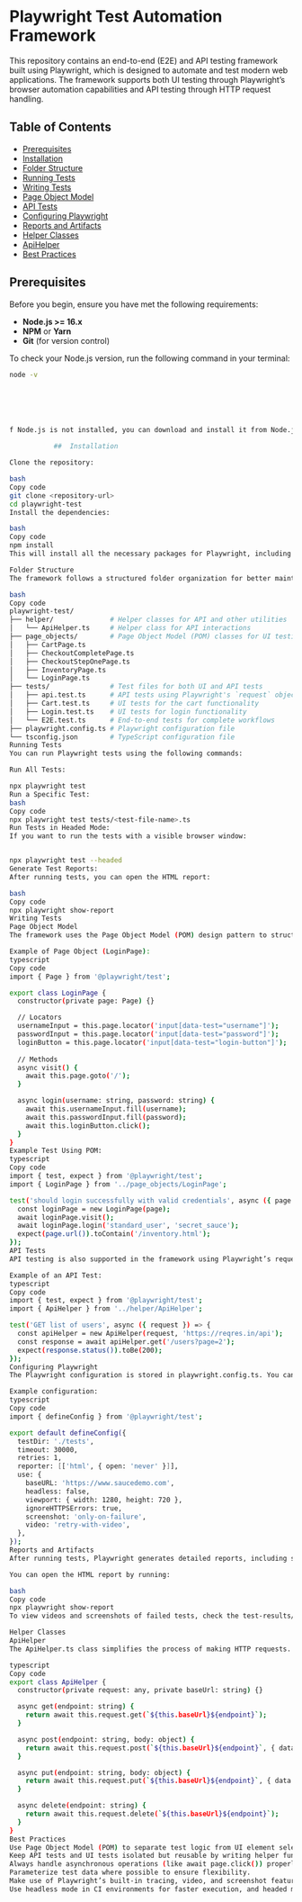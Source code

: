 # Playwright Test Automation Framework

This repository contains an end-to-end (E2E) and API testing framework built using Playwright, which is designed to automate and test modern web applications. The framework supports both UI testing through Playwright’s browser automation capabilities and API testing through HTTP request handling.

## Table of Contents

- [Prerequisites](#prerequisites)
- [Installation](#installation)
- [Folder Structure](#folder-structure)
- [Running Tests](#running-tests)
- [Writing Tests](#writing-tests)
- [Page Object Model](#page-object-model)
- [API Tests](#api-tests)
- [Configuring Playwright](#configuring-playwright)
- [Reports and Artifacts](#reports-and-artifacts)
- [Helper Classes](#helper-classes)
- [ApiHelper](#apihelper)
- [Best Practices](#best-practices)

## Prerequisites

Before you begin, ensure you have met the following requirements:

- **Node.js >= 16.x**
- **NPM** or **Yarn**
- **Git** (for version control)

To check your Node.js version, run the following command in your terminal:

```bash
node -v






f Node.js is not installed, you can download and install it from Node.js official website.

           ##  Installation

Clone the repository:

bash
Copy code
git clone <repository-url>
cd playwright-test
Install the dependencies:

bash
Copy code
npm install
This will install all the necessary packages for Playwright, including browser binaries.

Folder Structure
The framework follows a structured folder organization for better maintenance and scalability:

bash
Copy code
playwright-test/
├── helper/              # Helper classes for API and other utilities
│   └── ApiHelper.ts     # Helper class for API interactions
├── page_objects/        # Page Object Model (POM) classes for UI testing
│   ├── CartPage.ts
│   ├── CheckoutCompletePage.ts
│   ├── CheckoutStepOnePage.ts
│   ├── InventoryPage.ts
│   └── LoginPage.ts
├── tests/               # Test files for both UI and API tests
│   ├── api.test.ts      # API tests using Playwright's `request` object
│   ├── Cart.test.ts     # UI tests for the cart functionality
│   ├── Login.test.ts    # UI tests for login functionality
│   └── E2E.test.ts      # End-to-end tests for complete workflows
├── playwright.config.ts # Playwright configuration file
└── tsconfig.json        # TypeScript configuration file
Running Tests
You can run Playwright tests using the following commands:

Run All Tests:

npx playwright test
Run a Specific Test:
bash
Copy code
npx playwright test tests/<test-file-name>.ts
Run Tests in Headed Mode:
If you want to run the tests with a visible browser window:


npx playwright test --headed
Generate Test Reports:
After running tests, you can open the HTML report:

bash
Copy code
npx playwright show-report
Writing Tests
Page Object Model
The framework uses the Page Object Model (POM) design pattern to structure the code for UI tests. Each page of the web application is represented by a class that contains locators and methods to interact with the UI elements.

Example of Page Object (LoginPage):
typescript
Copy code
import { Page } from '@playwright/test';

export class LoginPage {
  constructor(private page: Page) {}

  // Locators
  usernameInput = this.page.locator('input[data-test="username"]');
  passwordInput = this.page.locator('input[data-test="password"]');
  loginButton = this.page.locator('input[data-test="login-button"]');
  
  // Methods
  async visit() {
    await this.page.goto('/');
  }

  async login(username: string, password: string) {
    await this.usernameInput.fill(username);
    await this.passwordInput.fill(password);
    await this.loginButton.click();
  }
}
Example Test Using POM:
typescript
Copy code
import { test, expect } from '@playwright/test';
import { LoginPage } from '../page_objects/LoginPage';

test('should login successfully with valid credentials', async ({ page }) => {
  const loginPage = new LoginPage(page);
  await loginPage.visit();
  await loginPage.login('standard_user', 'secret_sauce');
  expect(page.url()).toContain('/inventory.html');
});
API Tests
API testing is also supported in the framework using Playwright’s request object. The API interactions are abstracted using the ApiHelper.ts class.

Example of an API Test:
typescript
Copy code
import { test, expect } from '@playwright/test';
import { ApiHelper } from '../helper/ApiHelper';

test('GET list of users', async ({ request }) => {
  const apiHelper = new ApiHelper(request, 'https://reqres.in/api');
  const response = await apiHelper.get('/users?page=2');
  expect(response.status()).toBe(200);
});
Configuring Playwright
The Playwright configuration is stored in playwright.config.ts. You can adjust settings such as timeout, retries, browsers, and base URL from this file.

Example configuration:
typescript
Copy code
import { defineConfig } from '@playwright/test';

export default defineConfig({
  testDir: './tests',
  timeout: 30000,
  retries: 1,
  reporter: [['html', { open: 'never' }]],
  use: {
    baseURL: 'https://www.saucedemo.com',
    headless: false,
    viewport: { width: 1280, height: 720 },
    ignoreHTTPSErrors: true,
    screenshot: 'only-on-failure',
    video: 'retry-with-video',
  },
});
Reports and Artifacts
After running tests, Playwright generates detailed reports, including screenshots, videos, and traces, which can be found in the playwright-report/ folder.

You can open the HTML report by running:

bash
Copy code
npx playwright show-report
To view videos and screenshots of failed tests, check the test-results/ folder.

Helper Classes
ApiHelper
The ApiHelper.ts class simplifies the process of making HTTP requests. This class abstracts methods like GET, POST, PUT, and DELETE.

typescript
Copy code
export class ApiHelper {
  constructor(private request: any, private baseUrl: string) {}

  async get(endpoint: string) {
    return await this.request.get(`${this.baseUrl}${endpoint}`);
  }

  async post(endpoint: string, body: object) {
    return await this.request.post(`${this.baseUrl}${endpoint}`, { data: body });
  }

  async put(endpoint: string, body: object) {
    return await this.request.put(`${this.baseUrl}${endpoint}`, { data: body });
  }

  async delete(endpoint: string) {
    return await this.request.delete(`${this.baseUrl}${endpoint}`);
  }
}
Best Practices
Use Page Object Model (POM) to separate test logic from UI element selectors.
Keep API tests and UI tests isolated but reusable by writing helper functions.
Always handle asynchronous operations (like await page.click()) properly to avoid flaky tests.
Parameterize test data where possible to ensure flexibility.
Make use of Playwright’s built-in tracing, video, and screenshot features for debugging failed tests.
Use headless mode in CI environments for faster execution, and headed mode locally for easier debugging.